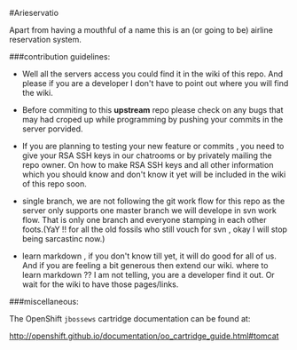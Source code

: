 #Arieservatio

Apart from having a mouthful of a name this is an (or going to be) airline reservation system.

###contribution guidelines:

* Well all the servers access you could find it in the wiki of this repo. And please if you are a developer I don't have to point out where you will find the wiki.

* Before commiting to this **upstream** repo please check on any bugs that may had croped up while programming by pushing your commits in the server porvided.

* If you are planning to testing your new feature or commits , you need to give your RSA SSH keys in our chatrooms or by privately mailing the repo owner. On how to make RSA SSH keys and all other information which you should know and don't know it yet will be included in the wiki of this repo soon.

* single branch, we are not following the git work flow for this repo as the server only supports one master branch we will develope in svn work flow. That is only one branch and everyone stamping in each other foots.(YaY !! for all the old fossils who still vouch for svn , okay I will stop being sarcastinc now.)

* learn markdown , if you don't know till yet, it will do good for all of us. And if you are feeling a bit generous then extend our wiki. where to learn markdown ?? I am not telling, you are a developer find it out. Or wait for the wiki to have those pages/links.

###miscellaneous:

The OpenShift `jbossews` cartridge documentation can be found at:

http://openshift.github.io/documentation/oo_cartridge_guide.html#tomcat